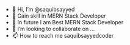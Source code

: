 - 👋 Hi, I’m @saquibsayyed
- 👀 Gain skill in MERN Stack Developer 
- 🌱 In future I am Best MERN Stack Developer 
- 💞️ I’m looking to collaborate on ...
- 📫 How to reach me saquibsayyedcoder

<!---
saquibsayyedcoder/saquibsayyedcoder is a ✨ special ✨ repository because its `README.md` (this file) appears on your GitHub profile.
You can click the Preview link to take a look at your changes.
--->
